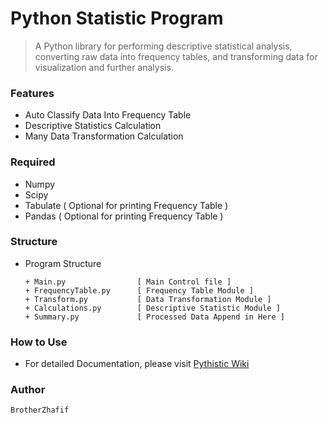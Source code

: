 # Python Statistic Program 
> A Python library for performing descriptive statistical analysis, converting raw data into frequency tables, and transforming data for visualization and further analysis.

### Features
- Auto Classify Data Into Frequency Table
- Descriptive Statistics Calculation
- Many Data Transformation Calculation

### Required
- Numpy
- Scipy
- Tabulate  ( Optional for printing Frequency Table )
- Pandas    ( Optional for printing Frequency Table )

### Structure
- Program Structure

      + Main.py                [ Main Control file ]
      + FrequencyTable.py      [ Frequency Table Module ]
      + Transform.py           [ Data Transformation Module ]
      + Calculations.py        [ Descriptive Statistic Module ]
      + Summary.py             [ Processed Data Append in Here ]

### How to Use
- For detailed Documentation, please visit [Pythistic Wiki](https://github.com/brotherzhafif/Pythistic/wiki)

### Author
    BrotherZhafif
